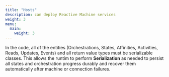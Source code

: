 ```yaml
---
title: "Hosts"
description: can deploy Reactive Machine services
weight: 3
menu:
  main: 
    weight: 3
---
```





In the code, all of the entities (Orchestrations, States, Affinities, Activities, Reads, Updates, Events) and all return value types must be serializable classes. This allows the runtim to perform **Serialization** as needed to persist all states and orchestration progress durably and recover them automatically after machine or connection failures.
